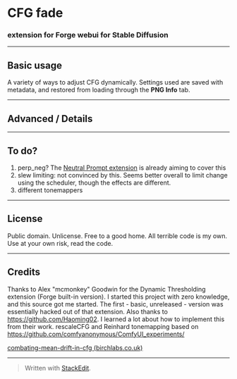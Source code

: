 # CFG fade #
### extension for Forge webui for Stable Diffusion ###
---
## Basic usage ##
A variety of ways to adjust CFG dynamically.
Settings used are saved with metadata, and restored from loading through the **PNG Info** tab.

---
## Advanced / Details ##



---
## To do? ##
1. perp_neg? The [Neutral Prompt extension](https://github.com/ljleb/sd-webui-neutral-prompt) is already aiming to cover this
2. slew limiting: not convinced by this. Seems better overall to limit change using the scheduler, though the effects are different.
3. different tonemappers
---
## License ##
Public domain. Unlicense. Free to a good home.
All terrible code is my own. Use at your own risk, read the code.

---
## Credits ##
Thanks to Alex "mcmonkey" Goodwin for the Dynamic Thresholding extension (Forge built-in version). I started this project with zero knowledge, and this source got me started. The first - basic, unreleased - version was essentially hacked out of that extension.
Also thanks to https://github.com/Haoming02. I learned a lot about how to implement this from their work.
rescaleCFG and Reinhard tonemapping based on https://github.com/comfyanonymous/ComfyUI_experiments/

[combating-mean-drift-in-cfg (birchlabs.co.uk)](https://birchlabs.co.uk/machine-learning#combating-mean-drift-in-cfg)

---


> Written with [StackEdit](https://stackedit.io/).
